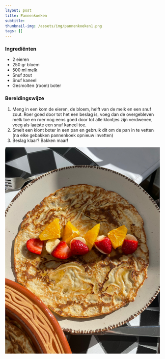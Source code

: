 ```yaml
---
layout: post
title: Pannenkoeken
subtitle: 
thumbnail-img: /assets/img/pannenkoeken1.png
tags: []
---
```


### Ingrediënten

- 2 eieren
- 250 gr bloem
- 500 ml melk
- Snuf zout
- Snuf kaneel
- Gesmolten (room) boter


### Bereidingswijze

1. Meng in een kom de eieren, de bloem, helft van de melk en een snuf zout. Roer goed door tot het een beslag is, voeg dan de overgebleven melk toe en roer nog eens goed door tot alle klontjes zijn verdwenen, voeg als laatste een snuf kaneel toe.
2. Smelt een klont boter in een pan en gebruik dit om de pan in te vetten (na elke gebakken pannenkoek opnieuw invetten)
3. Beslag klaar? Bakken maar! 

![Pannenkoeken met fruit](/assets/img/pannenkoeken2.png)

